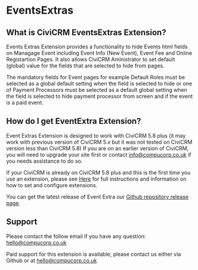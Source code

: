 # EventsExtras

## What is CiviCRM EventsExtras Extension?

Events Extras Extension provides a functionality to hide Events html fields on Managage Event including Event Info (New Event), Event Fee and Online Registartion Pages. It also allows CiviCRM Aministrator to set default (global) value for the fields that are selected to hide from pages.

The mandatory fields for Event pages for example Default Roles must be selected as a global default setting when the field is selected to hide or one of Payment Processors must be selected as a default global setting when the field is selected to hide payment processor from screen and if the event is a paid event.

## How do I get EventExtra Extension?

Event Extras Extension is designed to work with CiviCRM 5.8 plus (it may work with previous version of CiviCRM 5.x but it was not tested on CiviCRM version less than CiviCRM 5.8) If you are on an earlier version of CiviCRM, you will need to upgrade your site first or contact info@compucorp.co.uk if you needs assistance to do so.

If your CiviCRM is already on CiviCRM 5.8 plus and this is the first time you use an extension,  please see [Here](http://wiki.civicrm.org/confluence/display/CRMDOC/Extensions "CiviCRM Extensions Installation") for full instructions and information on how to set and configure extensions.

You can get the latest release of Event Extra our [Github repository release page](https://github.com/compucorp/uk.co.compucorp.civicrm.prospect/releases).

## Support

Please contact the follow email if you have any question: <hello@compucorp.co.uk>

Paid support for this extension is available, please contact us either via Github or at <hello@compucorp.co.uk>
